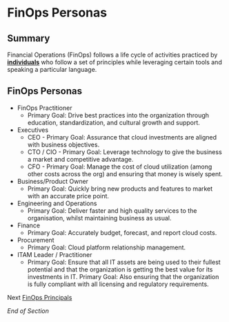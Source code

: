 # FinOps Personas

## Summary
Financial Operations (FinOps) follows a life cycle of activities practiced by [**individuals**](https://www.mindmeister.com/2757652925/03-finops-teams-motivation) who follow a set of principles while leveraging certain tools and speaking a particular language.

## FinOps Personas
* FinOps Practitioner
    * Primary Goal: Drive best practices into the organization through education, standardization, and cultural growth and support.
* Executives
    * CEO - Primary Goal: Assurance that cloud investments are aligned with business objectives.
    * CTO / CIO - Primary Goal: Leverage technology to give the business a market and competitive advantage.
    * CFO - Primary Goal: Manage the cost of cloud utilization (among other costs across the org) and ensuring that money is wisely spent.
* Business/Product Owner
    * Primary Goal: Quickly bring new products and features to market with an accurate price point.
* Engineering and Operations
    * Primary Goal: Deliver faster and high quality services to the organisation, whilst maintaining business as usual.
* Finance
    * Primary Goal: Accurately budget, forecast, and report cloud costs.
* Procurement
    * Primary Goal: Cloud platform relationship management.
* ITAM Leader / Practitioner
    * Primary Goal: Ensure that all IT assets are being used to their fullest potential and that the organization is getting the best value for its investments in IT. 
    Primary Goal: Also ensuring that the organization is fully compliant with all licensing and regulatory requirements. 

Next [FinOps Principals](https://github.com/jamesbuckett/finops-certified-practitioner/blob/main/04-finops-principals.md)

*End of Section*